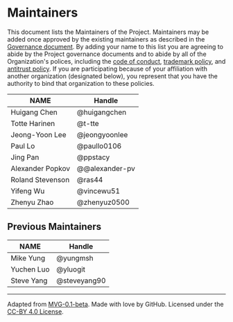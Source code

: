 # Maintainers

This document lists the Maintainers of the Project. Maintainers may be added once approved by the existing maintainers as described in the [Governance document](./GOVERNANCE.md). By adding your name to this list you are agreeing to abide by the Project governance documents and to abide by all of the Organization's polices, including the [code of conduct](./CODE-OF-CONDUCT.md), [trademark policy](./TRADEMARKS.md), and [antitrust policy](./ANTITRUST.md). If you are participating because of your affiliation with another organization (designated below), you represent that you have the authority to bind that organization to these policies.

| **NAME** | **Handle** |
| --- | --- |
| Huigang Chen | @huigangchen |
| Totte Harinen | @t-tte |
| Jeong-Yoon Lee | @jeongyoonlee |
| Paul Lo | @paullo0106 |
| Jing Pan | @ppstacy |
| Alexander Popkov | @@alexander-pv |
| Roland Stevenson | @ras44 |
| Yifeng Wu | @vincewu51 |
| Zhenyu Zhao | @zhenyuz0500 |

## Previous Maintainers

| **NAME** | **Handle** |
| --- | --- |
| Mike Yung | @yungmsh |
| Yuchen Luo | @yluogit |
| Steve Yang | @steveyang90 |

---
Adapted from [MVG-0.1-beta](https://github.com/github/MVG/tree/v0.1-beta).
Made with love by GitHub. Licensed under the [CC-BY 4.0 License](https://creativecommons.org/licenses/by-sa/4.0/).
